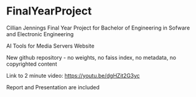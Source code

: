# FinalYearProject

Cillian Jennings Final Year Project for Bachelor of Engineering in Sofware and Electronic Engineering

AI Tools for Media Servers Website

New github repository - no weights, no faiss index, no metadata, no copyrighted content

Link to 2 minute video: https://youtu.be/dgHZit2G3yc

Report and Presentation are included
